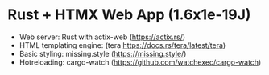 # Rust + HTMX Web App (1.6x1e-19J)

- Web server: Rust with actix-web (https://actix.rs/)
- HTML templating engine: (tera https://docs.rs/tera/latest/tera)
- Basic styling: missing.style (https://missing.style/)
- Hotreloading: cargo-watch (https://github.com/watchexec/cargo-watch)
